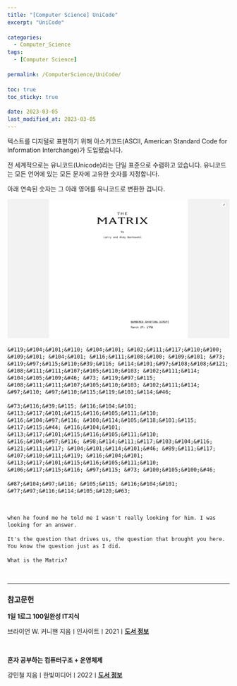 ```yaml
---
title: "[Computer Science] UniCode"
excerpt: "UniCode"

categories:
  - Computer_Science
tags:
  - [Computer Science]

permalink: /ComputerScience/UniCode/

toc: true
toc_sticky: true

date: 2023-03-05
last_modified_at: 2023-03-05
---
```


텍스트를 디지털로 표현하기 위해 아스키코드(ASCII, American Standard Code for Information Interchange)가 도입됐습니다.

전 세계적으로는 유니코드(Unicode)라는 단일 표준으로 수렴하고 있습니다. 유니코드는 모든 언어에 있는 모든 문자에 고유한 숫자를 지정합니다.

아래 연속된 숫자는 그 아래 영어를 유니코드로 변환한 겁니다.

![uniCode](/assets/images/posts_img/uniCode.jpg)

```
&#119;&#104;&#101;&#110; &#104;&#101; &#102;&#111;&#117;&#110;&#100; &#109;&#101; &#104;&#101; &#116;&#111;&#108;&#100; &#109;&#101; &#73; &#119;&#97;&#115;&#110;&#39;&#116; &#114;&#101;&#97;&#108;&#108;&#121; &#108;&#111;&#111;&#107;&#105;&#110;&#103; &#102;&#111;&#114; &#104;&#105;&#109;&#46; &#73; &#119;&#97;&#115; &#108;&#111;&#111;&#107;&#105;&#110;&#103; &#102;&#111;&#114; &#97;&#110; &#97;&#110;&#115;&#119;&#101;&#114;&#46;

&#73;&#116;&#39;&#115; &#116;&#104;&#101; &#113;&#117;&#101;&#115;&#116;&#105;&#111;&#110; &#116;&#104;&#97;&#116; &#100;&#114;&#105;&#118;&#101;&#115; &#117;&#115;&#44; &#116;&#104;&#101; &#113;&#117;&#101;&#115;&#116;&#105;&#111;&#110; &#116;&#104;&#97;&#116; &#98;&#114;&#111;&#117;&#103;&#104;&#116; &#121;&#111;&#117; &#104;&#101;&#114;&#101;&#46; &#89;&#111;&#117; &#107;&#110;&#111;&#119; &#116;&#104;&#101; &#113;&#117;&#101;&#115;&#116;&#105;&#111;&#110; &#106;&#117;&#115;&#116; &#97;&#115; &#73; &#100;&#105;&#100;&#46;

&#87;&#104;&#97;&#116; &#105;&#115; &#116;&#104;&#101; &#77;&#97;&#116;&#114;&#105;&#120;&#63;
```

<br>

```
when he found me he told me I wasn't really looking for him. I was looking for an answer.

It's the question that drives us, the question that brought you here. You know the question just as I did.

What is the Matrix?
```

<br>

---

### 참고문헌

**1일 1로그 100일완성 IT지식**

브라이언 W. 커니핸 지음ㅣ인사이트ㅣ2021ㅣ[**도서 정보**](https://product.kyobobook.co.kr/detail/S000001033125)

<br>

**혼자 공부하는 컴퓨터구조 + 운영체제**

강민철 지음ㅣ한빛미디어ㅣ2022ㅣ[**도서 정보**](https://product.kyobobook.co.kr/detail/S000061584886)
